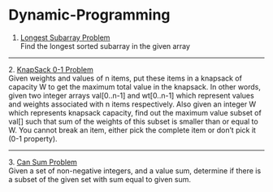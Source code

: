 # Dynamic-Programming
1) <a href="https://github.com/tanaykulkarni27/Dynamic-Programming/blob/main/longest%20subarray.py">Longest Subarray Problem</a><br>
Find the longest sorted subarray in the given array
<hr>
2. <a href="https://github.com/tanaykulkarni27/Dynamic-Programming/blob/main/knap.py">  KnapSack 0-1 Problem</a><br>
Given weights and values of n items, put these items in a knapsack of capacity W to get the maximum total value in the knapsack. In other words, given two integer arrays val[0..n-1] and wt[0..n-1] which represent values and weights associated with n items respectively. Also given an integer W which represents knapsack capacity, find out the maximum value subset of val[] such that sum of the weights of this subset is smaller than or equal to W. You cannot break an item, either pick the complete item or don’t pick it (0-1 property).
<hr>
3. <a href="https://github.com/tanaykulkarni27/Dynamic-Programming/blob/main/knap.py"> Can Sum Problem</a><br>
Given a set of non-negative integers, and a value sum, determine if there is a subset of the given set with sum equal to given sum. 
